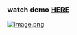 ### watch demo [HERE](https://kermit11frog.github.io/Design-NenimeWebsite/)
[![image.png](https://i.postimg.cc/XNpt7D4d/image.png)](https://postimg.cc/fkQ88C3R)
